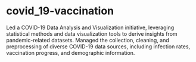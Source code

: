 # covid_19-vaccination
Led a COVID-19 Data Analysis and Visualization initiative, leveraging statistical methods and data visualization tools to derive insights from pandemic-related datasets. Managed the collection, cleaning, and preprocessing of diverse COVID-19 data sources, including infection rates, vaccination progress, and demographic information.
